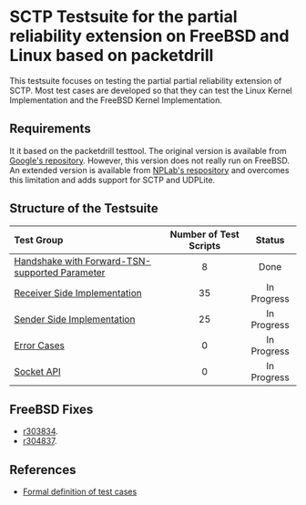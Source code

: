 # SCTP Testsuite for the partial reliability extension on FreeBSD and Linux based on packetdrill

This testsuite focuses on testing the partial partial reliability extension of SCTP.
Most test cases are developed so that they can test the Linux Kernel Implementation and the FreeBSD
Kernel Implementation.

## Requirements
It it based on the packetdrill testtool.
The original version is available from [Google's repository](https://github.com/google/packetdrill).
However, this version does not really run on FreeBSD.
An extended version is available from [NPLab's respository](https://github.com/nplab/packetdrill)
and overcomes this limitation and adds support for SCTP and UDPLite.

## Structure of the Testsuite
| Test Group                                                                             |   Number of Test Scripts | Status        |
| :------------------------------------------------------------------------------------- | :----------------------: | :-----------: |
| [Handshake with Forward-TSN-supported Parameter](handshake-with-forward-tsn/)          |                        8 | Done          |
| [Receiver Side Implementation](receiver-side-implementation/)                          |                       35 | In Progress   |
| [Sender Side Implementation](sender-side-implementation/)                              |                       25 | In Progress   |
| [Error Cases](error-cases/)                                                            |                        0 | In Progress   |
| [Socket API](socket-api/)                                                              |                        0 | In Progress   |

## FreeBSD Fixes
* [r303834](https://svnweb.freebsd.org/changeset/base/303834).
* [r304837](https://svnweb.freebsd.org/changeset/base/304837).

## References
* [Formal definition of test cases](https://xdcc.generals-hq.de/spec/)
